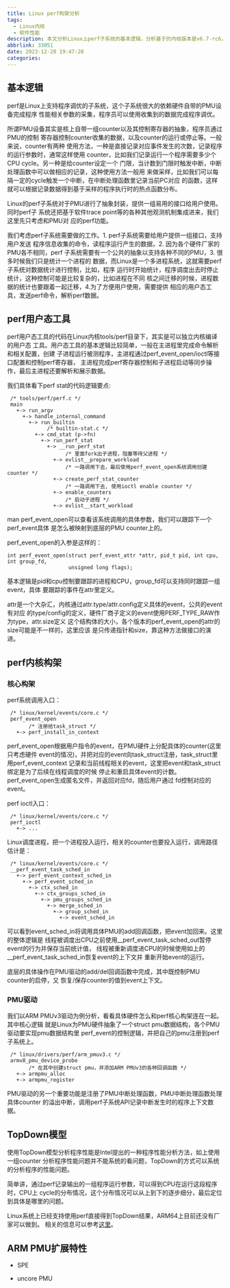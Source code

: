 ```yaml
---
title: Linux perf构架分析
tags:
  - Linux内核
  - 软件性能
description: 本文分析Linux上perf子系统的基本逻辑，分析基于的内核版本是v6.7-rc6，分析基于 ARM64架构和RISCV构架。
abbrlink: 33051
date: 2023-12-28 19:47:28
categories:
---
```


## 基本逻辑

perf是Linux上支持程序调优的子系统，这个子系统很大的依赖硬件自带的PMU设备完成程序
性能相关参数的采集，程序员可以使用收集到的数据完成程序调优。

所谓PMU设备其实是核上自带一组counter以及其控制寄存器的抽象，程序员通过PMU的控制
寄存器控制counter收集的数据，以及counter的运行或停止等。一般来说，counter有两种
使用方法，一种是直接记录对应事件发生的次数，记录程序的运行参数时，通常这样使用
counter，比如我们记录运行一个程序需要多少个CPU cycle。另一种是给counter设定一个
门限，当计数到门限时触发中断，中断处理函数中可以做相应的记录，这种使用方法一般用
来做采样，比如我们可以每隔一定的cycle触发一个中断，在中断处理函数里记录当前PC对应
的函数，这样就可以根据记录数据得到基于采样的程序执行时的热点函数分布。

Linux的perf子系统对于PMU进行了抽象封装，提供一组易用的接口给用户使用。同时perf子
系统还把基于软件trace point等的各种其他观测机制集成进来，我们这里先只考虑和PMU对
应的perf功能。

我们考虑perf子系统需要做的工作。1. perf子系统需要给用户提供一组接口，支持用户发送
程序信息收集的命令，读程序运行产生的数据，2. 因为各个硬件厂家的PMU各不相同，perf
子系统需要有一个公共的抽象以支持各种不同的PMU，3. 很多时候我们只是统计一个进程的
数据，而Linux是一个多进程系统，这就需要perf子系统对数据统计进行控制，比如，程序
运行时开始统计，程序调度出去时停止统计，这种控制可能是比较复杂的，比如进程在不同
核之间迁移的时候，进程数据的统计也要跟着一起迁移，4.为了方便用户使用，需要提供
相应的用户态工具，发送perf命令，解析perf数据。

## perf用户态工具

perf用户态工具的代码在Linux内核tools/perf目录下，其实是可以独立内核编译的用户态
工具。用户态工具的基本逻辑比较简单，一般在主进程里完成命令解析和相关配置，创建
子进程运行被测程序，主进程通过perf_event_open/ioctl等接口配置和控制perf寄存器，
主进程完成perf寄存器控制和子进程启动等同步操作，最后主进程还要解析和展示数据。

我们具体看下perf stat的代码逻辑要点:
```
 /* tools/perf/perf.c */
 main
   +-> run_argv
     +-> handle_internal_command
       +-> run_builtin
             /* builtin-stat.c */
         +-> cmd_stat (p->fn)
           +-> run_perf_stat
             +-> __run_perf_stat
                   /* 里面fork出子进程，阻塞等待父进程 */
               +-> evlist__prepare_workload
                   /* 一路调用下去，最后使用perf_event_open系统调用创建counter */
               +-> create_perf_stat_counter
                   /* 一路调用下去, 使用ioctl enable counter */
               +-> enable_counters
                   /* 启动子进程 */
               +-> evlist__start_workload
```

man perf_event_open可以查看该系统调用的具体参数，我们可以跟踪下一个perf_event具体
是怎么被映射到底层的PMU counter上的。

perf_event_open的入参是这样的：
```
int perf_event_open(struct perf_event_attr *attr, pid_t pid, int cpu, int group_fd,
                    unsigned long flags);
```
基本逻辑是pid和cpu控制要跟踪的进程和CPU，group_fd可以支持同时跟踪一组event，具体
要跟踪的事件在attr里定义。

attr是一个大杂汇，内核通过attr.type/attr.config定义具体的event，公共的event有对应
的type/config的定义，硬件厂商子定义的event使用PERF_TYPE_RAW作为type，attr.size定义
这个结构体的大小，各个版本的perf_event_open的attr的size可能是不一样的，这里应该
是只传递指针和size，靠这种方法做接口的演进。

## perf内核构架

### 核心构架

perf系统调用入口：
```
 /* linux/kernel/events/core.c */
 perf_event_open
       /* 注册给task_struct */
   +-> perf_install_in_context
```
perf_event_open根据用户指令的event，在PMU硬件上分配具体的counter(这里只考虑硬件
event的情况)，并把对应的event向task_struct注册，task_struct里用perf_event_context
记录和当前线程相关的event，这里把event和task_struct绑定是为了后续在线程调度的时候
停止和重启具体event的计数。perf_event_open生成匿名文件，并返回对应fd，随后用户通过
fd控制对应的event。

perf ioctl入口：
```
 /* linux/kernel/events/core.c */
 perf_ioctl
   +-> ...
```

Linux调度进程，把一个进程投入运行，相关的counter也要投入运行，调用路径估计是：
```
 /* linux/kernel/events/core.c */
 __perf_event_task_sched_in
   +-> perf_event_context_sched_in
     +-> perf_event_sched_in
       +-> ctx_sched_in
         +-> ctx_groups_sched_in
           +-> pmu_groups_sched_in
             +-> merge_sched_in
               +-> group_sched_in
                 +-> event_sched_in
```
可以看到event_sched_in将调用具体PMU的add回调函数，把event加回来。这里的整体逻辑是
线程被调度出CPU之前使用__perf_event_task_sched_out暂停event的行为并保存当前统计值，
线程被重新调度进CPU的时候使用如上的__perf_event_task_sched_in恢复event的上下文并
重新开始event的运行。

底层的具体操作在PMU驱动的add/del回调函数中完成，其中既控制PMU counter的启停，又
恢复/保存counter的值到event上下文。

### PMU驱动

我们以ARM PMUv3驱动为例分析，看看具体硬件怎么和perf核心构架连在一起。其中核心逻辑
就是Linux为PMU硬件抽象了一个struct pmu数据结构，各个PMU驱动要实现pmu数据结构里
perf_event的控制逻辑，并把自己的pmu注册到perf子系统上。
```
 /* linux/drivers/perf/arm_pmuv3.c */
 armv8_pmu_device_probe
       /* 在其中创建struct pmu，并添加ARM PMUv3的各种回调函数 */
   +-> armpmu_alloc
   +-> armpmu_register
```

PMU驱动的另一个重要功能是注册了PMU中断处理函数，PMU中断处理函数处理具体counter
的溢出中断，调用perf子系统API记录中断发生时的程序上下文数据。

## TopDown模型

使用TopDown模型分析程序性能是Intel提出的一种程序性能分析方法，如上使用一组counter
分析程序性能问题并不能系统的看问题，TopDown的方式可以系统的分析程序的性能问题。

简单讲，通过perf记录输出的一组程序运行参数，可以得到CPU在运行这段程序时，CPU上
cycle的分布情况，这个分布情况可以从上到下的逐步细分，最后定位到具体是哪里的问题。

Linux系统上已经支持使用perf直接得到TopDown结果，ARM64上目前还没有厂家可以做到。
相关的信息可以参考[这里](https://wangzhou.github.io/现代CPU性能分析与优化-笔记/)。

## ARM PMU扩展特性

- SPE

- uncore PMU
